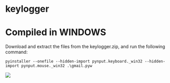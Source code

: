 # keylogger

# Compiled in WINDOWS
  Download and extract the files from the keylogger.zip, and run the following command:
  
    pyinstaller --onefile --hidden-import pynput.keyboard._win32 --hidden-import pynput.mouse._win32 .\gmail.pyw
  
  ![](https://i.imgur.com/6kw0uBV.png)

